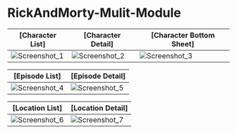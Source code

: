 # RickAndMorty-Mulit-Module

[Character List] |[Character Detail] |[Character Bottom Sheet] |
--- | --- | --- |
![Screenshot_1](https://user-images.githubusercontent.com/66000826/232623148-92406d8e-b573-410c-9cc5-bfc6771e51bf.png) |![Screenshot_2](https://user-images.githubusercontent.com/66000826/232623207-98a99ac8-8bc7-4682-8f8c-e37ea6ee561e.png)|![Screenshot_3](https://user-images.githubusercontent.com/66000826/232623231-9b16eafb-7231-4273-bc4c-d2f6b1131f58.png)

[Episode List] |[Episode Detail]
--- | --- |
![Screenshot_4](https://user-images.githubusercontent.com/66000826/232624323-2ad7a00d-b403-49bf-8954-e178d9c144f2.png) |![Screenshot_5](https://user-images.githubusercontent.com/66000826/232624413-5ca1b850-02ea-40bd-870a-15c2181ca104.png) |

[Location List] |[Location Detail]
--- | --- | 
![Screenshot_6](https://user-images.githubusercontent.com/66000826/232624728-cb193913-cefb-4c1d-98d3-2e4d65595bd7.png) |![Screenshot_7](https://user-images.githubusercontent.com/66000826/232624779-ebbec125-01cc-4292-a43a-ac5a88aac066.png) |

